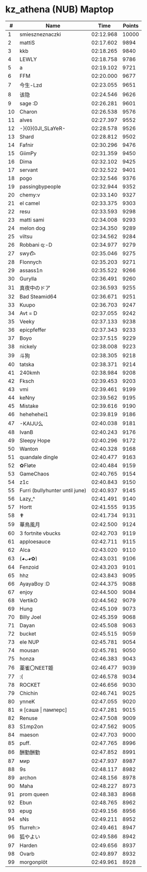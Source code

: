 # kz_athena (NUB) Maptop

|  # | Name | Time | Points |
|-------------- | -------------- | -------------- | -------------- | 
| 1 | smieszneznaczki | 02:12.968 | 10000 | 
| 2 | mattiS | 02:17.602 | 9894 | 
| 3 | kkb | 02:18.265 | 9840 | 
| 4 | LEWLY | 02:18.758 | 9786 | 
| 5 | a | 02:19.102 | 9721 | 
| 6 | FFM | 02:20.000 | 9677 | 
| 7 | 今生-Lzd | 02:23.055 | 9651 | 
| 8 | 该隐 | 02:24.546 | 9626 | 
| 9 | sage :D | 02:26.281 | 9601 | 
| 10 | Charon | 02:26.538 | 9576 | 
| 11 | alves | 02:27.397 | 9552 | 
| 12 | -}{0}{0JI_SLaYeR- | 02:28.578 | 9526 | 
| 13 | Shard | 02:28.812 | 9502 | 
| 14 | Fafnir | 02:30.296 | 9476 | 
| 15 | GiimPy | 02:31.359 | 9450 | 
| 16 | Dima | 02:32.102 | 9425 | 
| 17 | servant | 02:32.522 | 9401 | 
| 18 | pogo | 02:32.546 | 9376 | 
| 19 | passingbypeople | 02:32.944 | 9352 | 
| 20 | chemy:v | 02:33.140 | 9327 | 
| 21 | el camel | 02:33.375 | 9303 | 
| 22 | resu | 02:33.593 | 9298 | 
| 23 | matti sami | 02:34.008 | 9293 | 
| 24 | melon dog | 02:34.350 | 9289 | 
| 25 | viltsu | 02:34.562 | 9284 | 
| 26 | Robbani q:-D | 02:34.977 | 9279 | 
| 27 | swy𐂃 | 02:35.046 | 9275 | 
| 28 | Flonnych | 02:35.203 | 9271 | 
| 29 | assass1n | 02:35.522 | 9266 | 
| 30 | Gurylla | 02:36.491 | 9260 | 
| 31 | 真夜中のドア | 02:36.593 | 9255 | 
| 32 | Bad Steamid64 | 02:36.671 | 9251 | 
| 33 | Kuupo | 02:36.703 | 9247 | 
| 34 | Avt = D | 02:37.055 | 9242 | 
| 35 | Veeky | 02:37.133 | 9238 | 
| 36 | epicpfeffer | 02:37.343 | 9233 | 
| 37 | Boyo | 02:37.515 | 9229 | 
| 38 | nickely | 02:38.008 | 9223 | 
| 39 | 斗狗 | 02:38.305 | 9218 | 
| 40 | tatska | 02:38.371 | 9214 | 
| 41 | 240kmh | 02:38.984 | 9208 | 
| 42 | Fksch | 02:39.453 | 9203 | 
| 43 | vmi | 02:39.461 | 9199 | 
| 44 | keNny | 02:39.562 | 9195 | 
| 45 | Mistake | 02:39.616 | 9190 | 
| 46 | hehehehei1 | 02:39.819 | 9186 | 
| 47 | -KAIJU么 | 02:40.038 | 9181 | 
| 48 | IvanB | 02:40.243 | 9176 | 
| 49 | Sleepy Hope | 02:40.296 | 9172 | 
| 50 | Wanton | 02:40.328 | 9168 | 
| 51 | quandale dingle | 02:40.477 | 9163 | 
| 52 | ✿Fløte | 02:40.484 | 9159 | 
| 53 | GameChaos | 02:40.765 | 9154 | 
| 54 | z1c | 02:40.843 | 9150 | 
| 55 | Furri (bullyhunter until june) | 02:40.937 | 9145 | 
| 56 | Lazy_^ | 02:41.491 | 9140 | 
| 57 | Hortt | 02:41.555 | 9135 | 
| 58 | ✟ | 02:41.734 | 9131 | 
| 59 | 華鳥風月 | 02:42.500 | 9124 | 
| 60 | 3 fortnite vbucks | 02:42.703 | 9119 | 
| 61 | apploesauce | 02:42.711 | 9115 | 
| 62 | Alca | 02:43.020 | 9110 | 
| 63 | (◕ᴗ◕✿) | 02:43.031 | 9106 | 
| 64 | Fenzoid | 02:43.203 | 9101 | 
| 65 | hhz | 02:43.843 | 9095 | 
| 66 | AyayaBoy :D | 02:44.375 | 9088 | 
| 67 | enjoy | 02:44.500 | 9084 | 
| 68 | VertikO | 02:44.562 | 9079 | 
| 69 | Hung | 02:45.109 | 9073 | 
| 70 | Billy Joel | 02:45.359 | 9068 | 
| 71 | Dayan | 02:45.508 | 9063 | 
| 72 | bucket | 02:45.515 | 9059 | 
| 73 | ele NUP | 02:45.781 | 9054 | 
| 74 | mousan | 02:45.781 | 9050 | 
| 75 | honza | 02:46.383 | 9043 | 
| 76 | 薬雀〇NEET姬 | 02:46.477 | 9039 | 
| 77 | :( | 02:46.578 | 9034 | 
| 78 | ROCKET | 02:46.656 | 9030 | 
| 79 | Chichin | 02:46.741 | 9025 | 
| 80 | ynneK | 02:47.055 | 9020 | 
| 81 | я [саша \| памперс] | 02:47.281 | 9015 | 
| 82 | Renuse | 02:47.508 | 9009 | 
| 83 | S1mp2on | 02:47.562 | 9005 | 
| 84 | maeson | 02:47.703 | 9000 | 
| 85 | puff. | 02:47.765 | 8996 | 
| 86 | 酬勤酬勤 | 02:47.852 | 8991 | 
| 87 | мир | 02:47.937 | 8987 | 
| 88 | 9s | 02:48.117 | 8982 | 
| 89 | archon | 02:48.156 | 8978 | 
| 90 | Maha | 02:48.227 | 8973 | 
| 91 | prom queen | 02:48.383 | 8968 | 
| 92 | Ebun | 02:48.765 | 8962 | 
| 93 | epug | 02:49.156 | 8956 | 
| 94 | sNs | 02:49.211 | 8952 | 
| 95 | flurreh:> | 02:49.461 | 8947 | 
| 96 | 狐やよい | 02:49.586 | 8942 | 
| 97 | Harden | 02:49.656 | 8937 | 
| 98 | Ovarb | 02:49.897 | 8932 | 
| 99 | morgonplöt | 02:49.961 | 8928 | 

